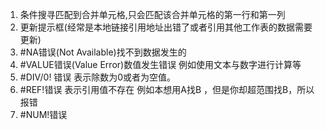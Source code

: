 1. 条件搜寻匹配到合并单元格,只会匹配该合并单元格的第一行和第一列
2. 更新提示框(经常是本地链接引用地址出错了或者引用其他工作表的数据需要更新)
3. \#NA错误(Not Available)找不到数据发生的
4. \#VALUE错误(Value Error)数值发生错误   例如使用文本与数字进行计算等
5. \#DIV/0! 错误 表示除数为0或者为空值。
6. \#REF!错误  表示引用值不存在     例如本想用A找B ，但是你却超范围找B，所以报错
7. \#NUM!错误




